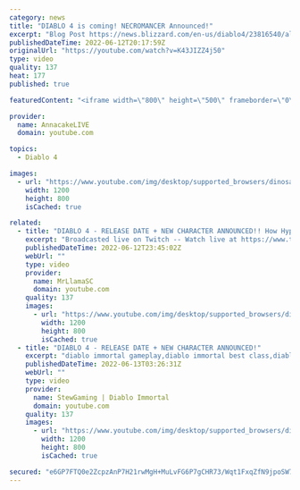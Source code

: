 ```yaml
---
category: news
title: "DIABLO 4 is coming! NECROMANCER Announced!"
excerpt: "Blog Post https://news.blizzard.com/en-us/diablo4/23816540/all-hell-breaks-loose-in-2023-diablo-iv-is-coming Necromancer ..."
publishedDateTime: 2022-06-12T20:17:59Z
originalUrl: "https://youtube.com/watch?v=K43JIZZ4j50"
type: video
quality: 137
heat: 177
published: true

featuredContent: "<iframe width=\"800\" height=\"500\" frameborder=\"0\" src=\"https://www.youtube.com/embed/K43JIZZ4j50\" allow=\"accelerometer; autoplay; encrypted-media; gyroscope; picture-in-picture\" allowfullscreen></iframe>"

provider:
  name: AnnacakeLIVE
  domain: youtube.com

topics:
  - Diablo 4

images:
  - url: "https://www.youtube.com/img/desktop/supported_browsers/dinosaur.png"
    width: 1200
    height: 800
    isCached: true

related:
  - title: "DIABLO 4 - RELEASE DATE + NEW CHARACTER ANNOUNCED!! How Hyped are we??"
    excerpt: "Broadcasted live on Twitch -- Watch live at https://www.twitch.tv/mrllamasc."
    publishedDateTime: 2022-06-12T23:45:02Z
    webUrl: ""
    type: video
    provider:
      name: MrLlamaSC
      domain: youtube.com
    quality: 137
    images:
      - url: "https://www.youtube.com/img/desktop/supported_browsers/dinosaur.png"
        width: 1200
        height: 800
        isCached: true
  - title: "DIABLO 4 - RELEASE DATE + NEW CHARACTER ANNOUNCED!"
    excerpt: "diablo immortal gameplay,diablo immortal best class,diablo immortal necromancer,diablo immortal announcement,diablo ..."
    publishedDateTime: 2022-06-13T03:26:31Z
    webUrl: ""
    type: video
    provider:
      name: StewGaming | Diablo Immortal
      domain: youtube.com
    quality: 137
    images:
      - url: "https://www.youtube.com/img/desktop/supported_browsers/dinosaur.png"
        width: 1200
        height: 800
        isCached: true

secured: "e6GP7FTQ0e2ZcpzAnP7H21rwMgH+MuLvFG6P7gCHR73/Wqt1FxqZfN9jpoSW7vJie5EMPSzhg+g+u5cm0mqL7VSp20Fyxe6xIyRPNkbYxVULnH0pg5ozOWp50/kcESiQGwyYz/JLXMnF8dMcBVgwkvflc028VF0Av7LVM1kwQk+i98TYd10cDYohFpVVL81ez4CBerX3h+fqV0vL5I+m5/pLyyFOYZHFbuGrODXCx6Y0btOnPN/YD2lM5599hEeMx05g/8KiMngFSCtw5dSbS3mKV33hq8mTnk+LS/yr5we/xbFdCpS0ioBAiCPwOPwqXKWXf9/8IFQ4EGJhqjebJltK26fg+w0d4pyewCUZHGGilYhnMem4AOvDkuPIdM+rQHlUCSb2XIaktA2l+XNTQ0LxT2KMeDI8iiyUcQI77KyhqIqIGcaGy8mW8h+T6vrB;xCQe30FdOhGkGvkUMBYGrA=="
---
```


